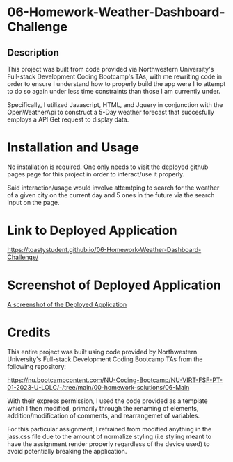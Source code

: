 # 06-Homework-Weather-Dashboard-Challenge

## Description
This project was built from code provided via Northwestern University's Full-stack Development Coding Bootcamp's TAs, with me rewriting code in order to ensure I understand how to properly build the app were I to attempt to do so again under less time constraints than those I am currently under.

Specifically, I utilized Javascript, HTML, and Jquery in conjunction with the OpenWeatherApi to construct a 5-Day weather forecast that succesfully employs a API Get request to display data.

# Installation and Usage
No installation is required. One only needs to visit the deployed github pages page for this project in order to interact/use it properly. 

Said interaction/usage would involve attemtping to search for the weather of a given city on the current day and 5 ones in the future via the search input on the page.

# Link to Deployed Application
https://toastystudent.github.io/06-Homework-Weather-Dashboard-Challenge/

# Screenshot of Deployed Application
[A screenshot of the Deployed Application](./assets/images/06-Homework-Screenshot.png)

# Credits
This entire project was built using code provided by Northwestern University's Full-stack Development Coding Bootcamp TAs from the following repository:

https://nu.bootcampcontent.com/NU-Coding-Bootcamp/NU-VIRT-FSF-PT-01-2023-U-LOLC/-/tree/main/00-homework-solutions/06-Main

With their express permission, I used the code provided as a template which I then modified, primarily through the renaming of elements, addition/modification of comments, and rearrangemet of variables.

For this particular assignment, I refrained from modified anything in the jass.css file due to the amount of normalize styling (i.e styling meant to have the assignment render properly regardless of the device used) to avoid potentially breaking the application.
